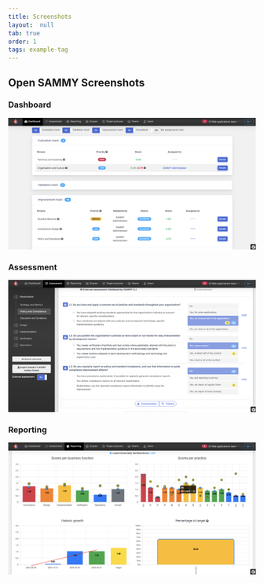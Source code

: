 ```yaml
---
title: Screenshots
layout:  null
tab: true
order: 1
tags: example-tag
---
```


## Open SAMMY Screenshots

### Dashboard
<img src="./assets/images/dashboard.png">

### Assessment
<img src="./assets/images/assessment.png">

### Reporting
<img src="./assets/images/reporting.png">